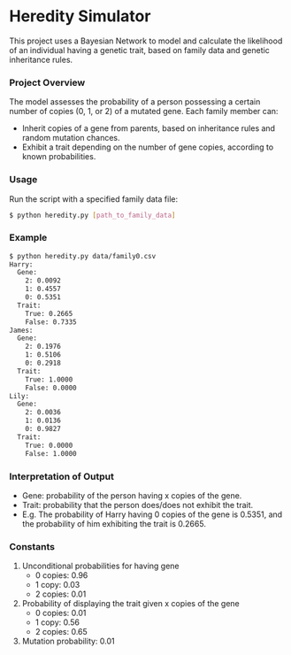 # Heredity Simulator

This project uses a Bayesian Network to model and calculate the likelihood of an individual having a genetic trait, based on family data and genetic inheritance rules.

### Project Overview
The model assesses the probability of a person possessing a certain number of copies (0, 1, or 2) of a mutated gene. Each family member can:
- Inherit copies of a gene from parents, based on inheritance rules and random mutation chances.
- Exhibit a trait depending on the number of gene copies, according to known probabilities.

### Usage
Run the script with a specified family data file:
```bash
$ python heredity.py [path_to_family_data]
```
### Example
```bash
$ python heredity.py data/family0.csv
Harry:
  Gene:
    2: 0.0092
    1: 0.4557
    0: 0.5351
  Trait:
    True: 0.2665
    False: 0.7335
James:
  Gene:
    2: 0.1976
    1: 0.5106
    0: 0.2918
  Trait:
    True: 1.0000
    False: 0.0000
Lily:
  Gene:
    2: 0.0036
    1: 0.0136
    0: 0.9827
  Trait:
    True: 0.0000
    False: 1.0000
```

### Interpretation of Output
- Gene: probability of the person having x copies of the gene.
- Trait: probability that the person does/does not exhibit the trait.
- E.g. The probability of Harry having 0 copies of the gene is 0.5351, and the probability of him exhibiting the trait is 0.2665.

### Constants
1. Unconditional probabilities for having gene
    - 0 copies: 0.96
    - 1 copy: 0.03
    - 2 copies: 0.01
2. Probability of displaying the trait given x copies of the gene
    - 0 copies: 0.01
    - 1 copy: 0.56
    - 2 copies: 0.65
3. Mutation probability: 0.01

